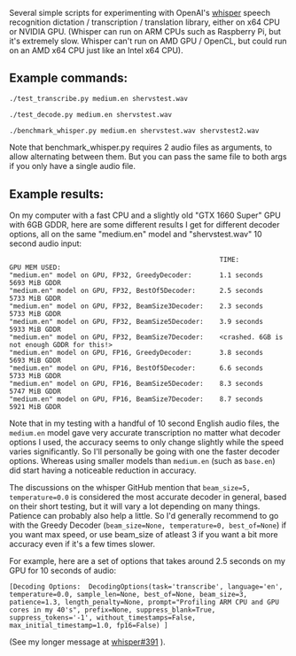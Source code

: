 Several simple scripts for experimenting with OpenAI's [whisper](https://github.com/openai/whisper) speech recognition dictation / transcription / translation library, either on x64 CPU or NVIDIA GPU.
(Whisper can run on ARM CPUs such as Raspberry Pi, but it's extremely slow. Whisper can't run on AMD GPU / OpenCL, but could run on an AMD x64 CPU just like an Intel x64 CPU).

## Example commands:

```bash
./test_transcribe.py medium.en shervstest.wav

./test_decode.py medium.en shervstest.wav

./benchmark_whisper.py medium.en shervstest.wav shervstest2.wav
```

Note that benchmark_whisper.py requires 2 audio files as arguments, to allow alternating between them. But you can pass the same file to both args if you only have a single audio file.

## Example results:
On my computer with a fast CPU and a slightly old "GTX 1660 Super" GPU with 6GB GDDR, here are some different results I get for different decoder options, all on the same "medium.en" model and "shervstest.wav" 10 second audio input:
```
                                                     TIME:           GPU MEM USED:
"medium.en" model on GPU, FP32, GreedyDecoder:       1.1 seconds     5693 MiB GDDR
"medium.en" model on GPU, FP32, BestOf5Decoder:      2.5 seconds     5733 MiB GDDR
"medium.en" model on GPU, FP32, BeamSize3Decoder:    2.3 seconds     5733 MiB GDDR
"medium.en" model on GPU, FP32, BeamSize5Decoder:    3.9 seconds     5933 MiB GDDR
"medium.en" model on GPU, FP32, BeamSize7Decoder:    <crashed. 6GB is not enough GDDR for this!>
"medium.en" model on GPU, FP16, GreedyDecoder:       3.8 seconds     5693 MiB GDDR
"medium.en" model on GPU, FP16, BestOf5Decoder:      6.6 seconds     5733 MiB GDDR
"medium.en" model on GPU, FP16, BeamSize5Decoder:    8.3 seconds     5747 MiB GDDR
"medium.en" model on GPU, FP16, BeamSize7Decoder:    8.7 seconds     5921 MiB GDDR
```

Note that in my testing with a handful of 10 second English audio files, the `medium.en` model gave very accurate transcription no matter what decoder options I used, the accuracy seems to only change slightly while the speed varies significantly. So I'll personally be going with one the faster decoder options. Whereas using smaller models than `medium.en` (such as `base.en`) did start having a noticeable reduction in accuracy.

The discussions on the whisper GitHub mention that `beam_size=5, temperature=0.0` is considered the most accurate decoder in general, based on their short testing, but it will vary a lot depending on many things. Patience can probably also help a little. So I'd generally recommend to go with the Greedy Decoder (`beam_size=None, temperature=0, best_of=None`) if you want max speed, or use beam_size of atleast 3 if you want a bit more accuracy even if it's a few times slower.

For example, here are a set of options that takes around 2.5 seconds on my GPU for 10 seconds of audio:
```
[Decoding Options:  DecodingOptions(task='transcribe', language='en', temperature=0.0, sample_len=None, best_of=None, beam_size=3, patience=1.3, length_penalty=None, prompt="Profiling ARM CPU and GPU cores in my 40's", prefix=None, suppress_blank=True, suppress_tokens='-1', without_timestamps=False, max_initial_timestamp=1.0, fp16=False) ]
```

(See my longer message at [whisper#391](https://github.com/openai/whisper/discussions/391) ).
